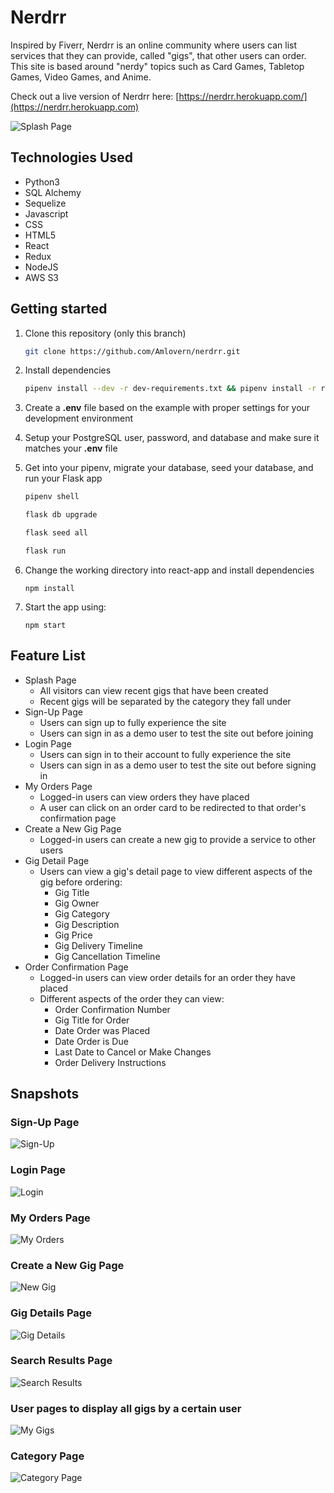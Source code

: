# Nerdrr

Inspired by Fiverr, Nerdrr is an online community where users can list services that they can provide, called "gigs", that other users can order. This site is based around "nerdy" topics such as Card Games, Tabletop Games, Video Games, and Anime.

Check out a live version of Nerdrr here: [https://nerdrr.herokuapp.com/](https://nerdrr.herokuapp.com)

![Splash Page](https://github.com/Amlovern/nerdrr/assets/97067452/2a4bc08c-8b40-4a27-b1b9-a1e291d5ee0a)

## Technologies Used
 - Python3
 - SQL Alchemy
 - Sequelize
 - Javascript
 - CSS
 - HTML5
 - React
 - Redux
 - NodeJS
 - AWS S3

## Getting started
1. Clone this repository (only this branch)

   ```bash
   git clone https://github.com/Amlovern/nerdrr.git
   ```

2. Install dependencies

      ```bash
      pipenv install --dev -r dev-requirements.txt && pipenv install -r requirements.txt
      ```

3. Create a **.env** file based on the example with proper settings for your
   development environment
   
4. Setup your PostgreSQL user, password, and database and make sure it matches your **.env** file

5. Get into your pipenv, migrate your database, seed your database, and run your Flask app

   ```bash
   pipenv shell
   ```

   ```bash
   flask db upgrade
   ```

   ```bash
   flask seed all
   ```

   ```bash
   flask run
   ```

6. Change the working directory into react-app and install dependencies

    `npm install`
    
7. Start the app using:

    `npm start`

## Feature List

- Splash Page
  - All visitors can view recent gigs that have been created
  - Recent gigs will be separated by the category they fall under
- Sign-Up Page
  - Users can sign up to fully experience the site
  - Users can sign in as a demo user to test the site out before joining
- Login Page
  - Users can sign in to their account to fully experience the site
  - Users can sign in as a demo user to test the site out before signing in
- My Orders Page
  - Logged-in users can view orders they have placed
  - A user can click on an order card to be redirected to that order's confirmation page
- Create a New Gig Page
  - Logged-in users can create a new gig to provide a service to other users
- Gig Detail Page
  - Users can view a gig's detail page to view different aspects of the gig before ordering:
    - Gig Title
    - Gig Owner
    - Gig Category
    - Gig Description
    - Gig Price
    - Gig Delivery Timeline
    - Gig Cancellation Timeline
- Order Confirmation Page
  - Logged-in users can view order details for an order they have placed
  - Different aspects of the order they can view:
    - Order Confirmation Number
    - Gig Title for Order
    - Date Order was Placed
    - Date Order is Due
    - Last Date to Cancel or Make Changes
    - Order Delivery Instructions

## Snapshots


### Sign-Up Page
![Sign-Up](https://github.com/Amlovern/nerdrr/assets/97067452/8b30a2eb-7ab7-4c1e-8fab-ccfc76b47374)

### Login Page
![Login](https://github.com/Amlovern/nerdrr/assets/97067452/cedb4cc1-7ed2-491a-bd4f-15db9baeaeb9)

### My Orders Page
![My Orders](https://github.com/Amlovern/nerdrr/assets/97067452/7e9f63c1-4134-4e14-8197-c847cb64bfe6)

### Create a New Gig Page
![New Gig](https://github.com/Amlovern/nerdrr/assets/97067452/447fd8d8-c99b-4445-b7bf-73c448f2b536)

### Gig Details Page
![Gig Details](https://github.com/Amlovern/nerdrr/assets/97067452/b434a39c-7815-4643-ba0e-f4187027ac5a)

### Search Results Page
![Search Results](https://github.com/Amlovern/nerdrr/assets/97067452/7369f1ff-78d1-495e-97de-0ca33aef1f5f)

### User pages to display all gigs by a certain user
![My Gigs](https://github.com/Amlovern/nerdrr/assets/97067452/8b98c735-322b-48e3-80fd-ff5b7cb13436)

### Category Page
![Category Page](https://github.com/Amlovern/nerdrr/assets/97067452/df6bf726-7e2b-4808-9f3f-cf6c1bc457ef)
